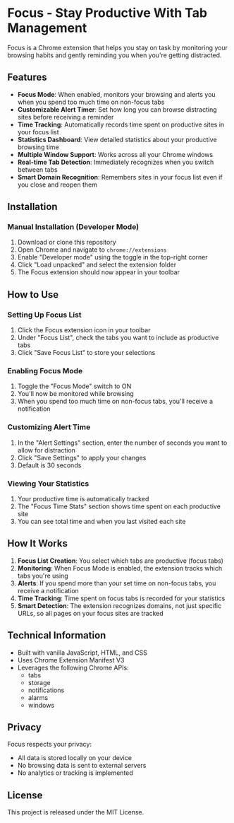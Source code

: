 # Focus - Stay Productive With Tab Management

Focus is a Chrome extension that helps you stay on task by monitoring your browsing habits and gently reminding you when you're getting distracted.

## Features

- **Focus Mode**: When enabled, monitors your browsing and alerts you when you spend too much time on non-focus tabs
- **Customizable Alert Timer**: Set how long you can browse distracting sites before receiving a reminder
- **Time Tracking**: Automatically records time spent on productive sites in your focus list
- **Statistics Dashboard**: View detailed statistics about your productive browsing time
- **Multiple Window Support**: Works across all your Chrome windows
- **Real-time Tab Detection**: Immediately recognizes when you switch between tabs
- **Smart Domain Recognition**: Remembers sites in your focus list even if you close and reopen them

## Installation

### Manual Installation (Developer Mode)
1. Download or clone this repository
2. Open Chrome and navigate to `chrome://extensions`
3. Enable "Developer mode" using the toggle in the top-right corner
4. Click "Load unpacked" and select the extension folder
5. The Focus extension should now appear in your toolbar

## How to Use

### Setting Up Focus List
1. Click the Focus extension icon in your toolbar
2. Under "Focus List", check the tabs you want to include as productive tabs
3. Click "Save Focus List" to store your selections

### Enabling Focus Mode
1. Toggle the "Focus Mode" switch to ON
2. You'll now be monitored while browsing
3. When you spend too much time on non-focus tabs, you'll receive a notification

### Customizing Alert Time
1. In the "Alert Settings" section, enter the number of seconds you want to allow for distraction
2. Click "Save Settings" to apply your changes
3. Default is 30 seconds

### Viewing Your Statistics
1. Your productive time is automatically tracked
2. The "Focus Time Stats" section shows time spent on each productive site
3. You can see total time and when you last visited each site

## How It Works

1. **Focus List Creation**: You select which tabs are productive (focus tabs)
2. **Monitoring**: When Focus Mode is enabled, the extension tracks which tabs you're using
3. **Alerts**: If you spend more than your set time on non-focus tabs, you receive a notification
4. **Time Tracking**: Time spent on focus tabs is recorded for your statistics
5. **Smart Detection**: The extension recognizes domains, not just specific URLs, so all pages on your focus sites are tracked

## Technical Information

- Built with vanilla JavaScript, HTML, and CSS
- Uses Chrome Extension Manifest V3
- Leverages the following Chrome APIs:
  - tabs
  - storage
  - notifications
  - alarms
  - windows

## Privacy

Focus respects your privacy:
- All data is stored locally on your device
- No browsing data is sent to external servers
- No analytics or tracking is implemented

## License

This project is released under the MIT License.
